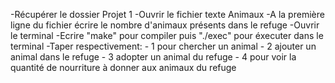 -Récupérer le dossier Projet 1
-Ouvrir le fichier texte Animaux
-A la première ligne du fichier écrire le nombre d'animaux présents dans le refuge
-Ouvrir le terminal
-Ecrire "make" pour compiler puis "./exec" pour éxecuter dans le terminal
-Taper respectivement: - 1 pour chercher un animal
                      - 2 ajouter un animal dans le refuge 
                      - 3 adopter un animal du refuge 
                      - 4 pour voir la quantité de nourriture à donner aux animaux du refuge

